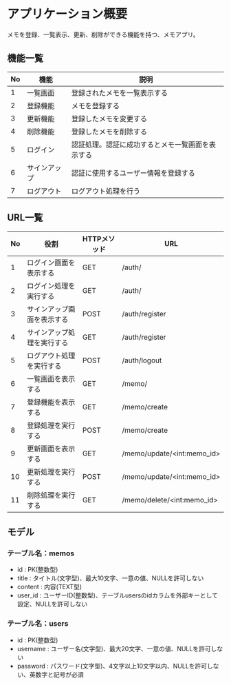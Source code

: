 # アプリケーション概要
メモを登録、一覧表示、更新、削除ができる機能を持つ、メモアプリ。

## 機能一覧
| No | 機能       | 説明                                      |
| -- | ---------- | ---------------------------------------- |
| 1  | 一覧画面    | 登録されたメモを一覧表示する                  |
| 2  | 登録機能    | メモを登録する                              |
| 3  | 更新機能    | 登録したメモを変更する                       |
| 4  | 削除機能    | 登録したメモを削除する                       |
| 5  | ログイン    | 認証処理。認証に成功するとメモ一覧画面を表示する |
| 6  | サインアップ | 認証に使用するユーザー情報を登録する           |
| 7  | ログアウト   | ログアウト処理を行う                        |

## URL一覧
| No | 役割                   | HTTPメソッド | URL                           |
| -- | --------------------- | ----------- | ----------------------------- |
| 1  | ログイン画面を表示する    | GET         | /auth/                        |
| 2  | ログイン処理を実行する    | GET         | /auth/                        |
| 3  | サインアップ画面を表示する | POST        | /auth/register                |
| 4  | サインアップ処理を実行する | GET         | /auth/register                |
| 5  | ログアウト処理を実行する   | POST        | /auth/logout                  |
| 6  | 一覧画面を表示する        | GET         | /memo/                        |
| 7  | 登録機能を表示する        | GET         | /memo/create                  |
| 8  | 登録処理を実行する        | POST        | /memo/create                  |
| 9  | 更新画面を表示する        | GET         | /memo/update/\<int:memo_id\>  |
| 10 | 更新処理を実行する        | POST        | /memo/update/\<int:memo_id\>  |
| 11 | 削除処理を実行する        | GET         | /memo/delete/\<int:memo_id\>  |

## モデル

### テーブル名：memos
- id : PK(整数型)
- title : タイトル(文字型)、最大10文字、一意の値、NULLを許可しない
- content : 内容(TEXT型)
- user_id : ユーザーID(整数型)、テーブルusersのidカラムを外部キーとして設定、NULLを許可しない

### テーブル名：users
- id : PK(整数型)
- username : ユーザー名(文字型)、最大20文字、一意の値、NULLを許可しない
- password : パスワード(文字型)、4文字以上10文字以内、NULLを許可しない、英数字と記号が必須
